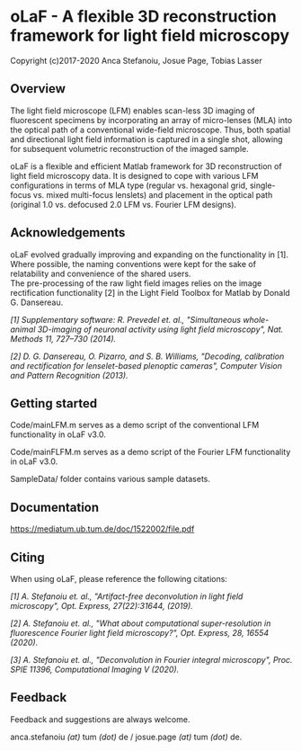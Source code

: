 # oLaF - A flexible 3D reconstruction framework for light field microscopy

Copyright (c)2017-2020 Anca Stefanoiu, Josue Page, Tobias Lasser

## Overview
The light field microscope (LFM) enables scan-less 3D imaging of fluorescent specimens by incorporating an array of micro-lenses (MLA) into the optical path of a conventional wide-field microscope. Thus, both spatial and directional light field information is captured in a single shot, allowing for subsequent volumetric reconstruction of the imaged sample.

oLaF is a flexible and efficient Matlab framework for 3D reconstruction of light field microscopy data. It is designed to cope with various LFM configurations in terms of MLA type (regular vs. hexagonal grid, single-focus vs. mixed multi-focus lenslets) and placement in the optical path (original 1.0 vs. defocused 2.0 LFM vs. Fourier LFM designs).

## Acknowledgements
oLaF evolved gradually improving and expanding on the functionality in [1]. Where possible, the naming conventions were kept for the sake of relatability and convenience of the shared users.      
The pre-processing of the raw light field images relies on the image rectification functionality [2] in the Light Field Toolbox for Matlab by Donald G. Dansereau.

*[1] Supplementary software: R. Prevedel et. al., "Simultaneous whole-animal 3D-imaging of neuronal activity using light field microscopy", Nat. Methods 11, 727–730 (2014).*

*[2] D. G. Dansereau, O. Pizarro, and S. B. Williams, "Decoding, calibration and rectification for lenselet-based plenoptic cameras", Computer Vision and Pattern Recognition (2013).*

## Getting started
Code/mainLFM.m serves as a demo script of the conventional LFM functionality in oLaF v3.0.

Code/mainFLFM.m serves as a demo script of the Fourier LFM functionality in oLaF v3.0. 

SampleData/ folder contains various sample datasets. 

## Documentation
https://mediatum.ub.tum.de/doc/1522002/file.pdf

## Citing
When using oLaF, please reference the following citations:

*[1] A. Stefanoiu et. al., "Artifact-free deconvolution in light field microscopy", Opt. Express, 27(22):31644, (2019).*

*[2] A. Stefanoiu et. al., "What about computational super-resolution in fluorescence Fourier light field microscopy?", Opt. Express, 28, 16554 (2020).*

*[3] A. Stefanoiu et. al., "Deconvolution in Fourier integral microscopy", Proc. SPIE 11396, Computational Imaging V (2020).*

## Feedback

Feedback and suggestions are always welcome. 

anca.stefanoiu *(at)* tum *(dot)* de / josue.page *(at)* tum *(dot)* de.
